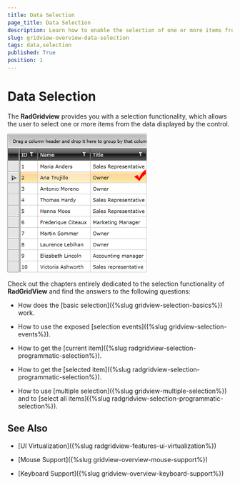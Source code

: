 ```yaml
---
title: Data Selection
page_title: Data Selection
description: Learn how to enable the selection of one or more items from the data displayed by RadGridView - Telerik's {{ site.framework_name }} DataGrid.
slug: gridview-overview-data-selection
tags: data,selection
published: True
position: 1
---
```


# Data Selection

The __RadGridview__ provides you with a selection functionality, which allows the user to select one or more items from the data displayed by the control.

![Telerik {{ site.framework_name }} DataGrid Functional Overview Selection 1](images/RadGridView_FunctionalOverview_Selection_1.png)

Check out the chapters entirely dedicated to the selection functionality of __RadGridView__ and find the answers to the following questions:

* How does the [basic selection]({%slug gridview-selection-basics%}) work. 


* How to use the exposed [selection events]({%slug gridview-selection-events%}). 


* How to get the [current item]({%slug radgridview-selection-programmatic-selection%}). 


* How to get the [selected item]({%slug radgridview-selection-programmatic-selection%}). 


* How to use [multiple selection]({%slug gridview-multiple-selection%}) and to [select all items]({%slug radgridview-selection-programmatic-selection%}).

## See Also

 * [UI Virtualization]({%slug radgridview-features-ui-virtualization%})

 * [Mouse Support]({%slug gridview-overview-mouse-support%})

 * [Keyboard Support]({%slug gridview-overview-keyboard-support%})
